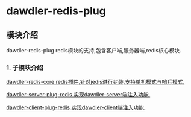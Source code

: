 # dawdler-redis-plug

## 模块介绍

dawdler-redis-plug redis模块的支持,包含客户端,服务器端,redis核心模块.

### 1. 子模块介绍

[dawdler-redis-core redis插件,针对jedis进行封装,支持单机模式与哨兵模式.](./dawdler-redis-core/README.md)

[dawdler-server-plug-redis 实现dawdler-server端注入功能.](./dawdler-server-plug-redis/README.md)

[dawdler-client-plug-redis 实现dawdler-client端注入功能.](./dawdler-client-plug-redis/README.md)



